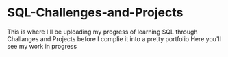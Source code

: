 # SQL-Challenges-and-Projects

This is where I'll be uploading my progress of learning SQL through Challanges and Projects before I complie it into a pretty portfolio
Here you'll see my work in progress

